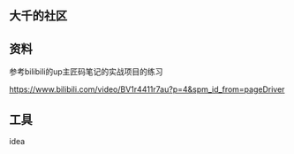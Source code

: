 ## 大千的社区

## 资料
参考bilibili的up主匠码笔记的实战项目的练习

https://www.bilibili.com/video/BV1r4411r7au?p=4&spm_id_from=pageDriver
## 工具
idea